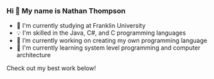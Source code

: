 ### Hi 👋 My name is Nathan Thompson

- 📖 I'm currently studying at Franklin University
- 💡 I'm skilled in the Java, C#, and C programming languages
- 🔭 I’m currently working on creating my own programming language
- 🌱 I'm currently learning system level programming and computer architecture
<!-- - 📄 Check out my portfolio [here](https://nathanthomp.github.io/) -->

Check out my best work below!
